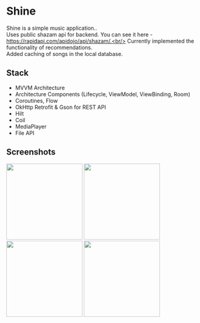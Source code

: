 # Shine
Shine is a simple music application..<br/>
Uses public shazam api for backend. You can see it here - https://rapidapi.com/apidojo/api/shazam/.<br/>
Currently implemented the functionality of recommendations.<br/>
Added caching of songs in the local database.

## Stack
+ MVVM Architecture
+ Architecture Components (Lifecycle, ViewModel, ViewBinding, Room)
+ Coroutines, Flow
+ OkHttp Retrofit & Gson for REST API
+ Hilt
+ Coil
+ MediaPlayer
+ File API



## Screenshots
<img src="https://user-images.githubusercontent.com/120521297/228855211-469a5f5c-ff79-4244-acd4-f0ae5cb405b8.png" width="200"> <img src="https://user-images.githubusercontent.com/120521297/228856587-d438aba2-c02f-4496-af37-ba8844fbf687.png" width="200"> <img src="https://user-images.githubusercontent.com/120521297/228856619-d40ebdec-3d13-4ad2-88b5-e78d356b1f37.png" width="200"> <img src="https://user-images.githubusercontent.com/120521297/228856629-b9e772c1-39b6-4dbf-8e87-9593de19840c.png" width="200"> 
